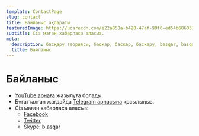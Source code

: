 ```yaml
---
template: ContactPage
slug: contact
title: Байланыс ақпараты
featuredImage: https://ucarecdn.com/e22a858a-b420-47af-99f6-ed54b6860333/
subtitle: Сіз маған хабарласа аласыз.
meta:
  description: басқару теориясы, басқар, баскар, баскару, basqar, basqaru, baskar, baskaru, asqar.
  title: Байланыс
---
```


# Байланыс
- [YouTube арнаға](https://youtube.com/basqar) жазылуға болады.
- Бұғатталған жағдайда [Telegram арнасына](https://t.me/basqar) қосылыңыз.
- Сіз маған хабарласа аласыз: 
  - [Facebook](https://facebook.com/asqar)
  - [Twitter](https://twitter.com/asqar)
  - Skype: b.asqar
